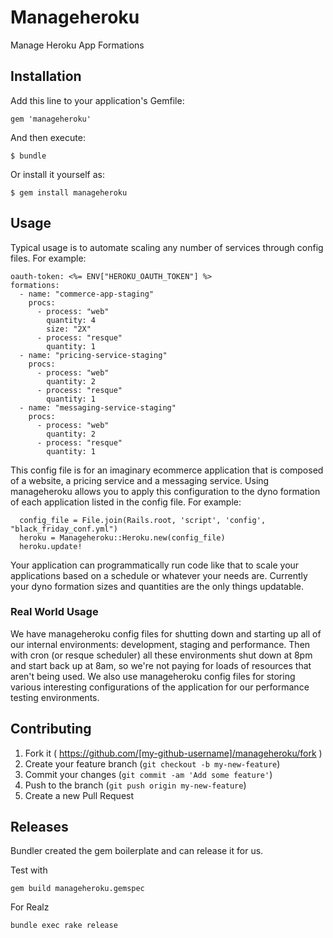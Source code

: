 # Manageheroku

Manage Heroku App Formations

## Installation

Add this line to your application's Gemfile:

    gem 'manageheroku'

And then execute:

    $ bundle

Or install it yourself as:

    $ gem install manageheroku

## Usage

Typical usage is to automate scaling any number of services through config files. For example:

    oauth-token: <%= ENV["HEROKU_OAUTH_TOKEN"] %>
    formations:
      - name: "commerce-app-staging"
        procs:
          - process: "web"
            quantity: 4
            size: "2X"
          - process: "resque"
            quantity: 1
      - name: "pricing-service-staging"
        procs:
          - process: "web"
            quantity: 2
          - process: "resque"
            quantity: 1
      - name: "messaging-service-staging"
        procs:
          - process: "web"
            quantity: 2
          - process: "resque"
            quantity: 1

This config file is for an imaginary ecommerce application that is composed of a website, a pricing service and a messaging service. Using manageheroku allows you to apply this configuration to the dyno formation of each application listed in the config file. For example:

      config_file = File.join(Rails.root, 'script', 'config', "black_friday_conf.yml")
      heroku = Manageheroku::Heroku.new(config_file)
      heroku.update!

Your application can programmatically run code like that to scale your applications based on a schedule or whatever your needs are. Currently your dyno formation sizes and quantities are the only things updatable.

### Real World Usage

We have manageheroku config files for shutting down and starting up all of our internal environments: development, staging and performance. Then with cron (or resque scheduler) all these environments shut down at 8pm and start back up at 8am, so we're not paying for loads of resources that aren't being used.  We also use manageheroku config files for storing various interesting configurations of the application for our performance testing environments.

## Contributing

1. Fork it ( https://github.com/[my-github-username]/manageheroku/fork )
2. Create your feature branch (`git checkout -b my-new-feature`)
3. Commit your changes (`git commit -am 'Add some feature'`)
4. Push to the branch (`git push origin my-new-feature`)
5. Create a new Pull Request

## Releases

Bundler created the gem boilerplate and can release it for us.

Test with

`gem build manageheroku.gemspec`

For Realz

`bundle exec rake release`
